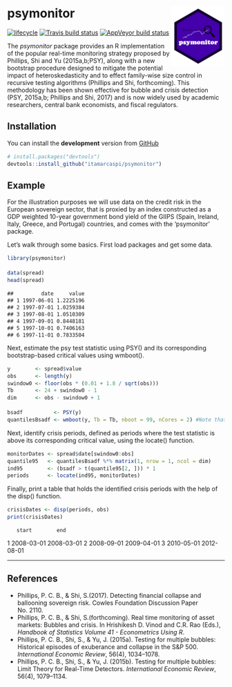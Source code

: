 
<!-- README.md is generated from README.Rmd. Please edit that file -->

# psymonitor <img src="man/figures/logo.png" align="right" height=139/>

[![lifecycle](https://img.shields.io/badge/lifecycle-experimental-orange.svg)](https://www.tidyverse.org/lifecycle/#experimental)
[![Travis build
status](https://travis-ci.org/itamarcaspi/psymonitor.svg?branch=master)](https://travis-ci.org/itamarcaspi/psymonitor)
[![AppVeyor build
status](https://ci.appveyor.com/api/projects/status/github/itamarcaspi/psymonitor?branch=master&svg=true)](https://ci.appveyor.com/project/itamarcaspi/psymonitor)

The *psymonitor* package provides an R implementation of the popular
real-time monitoring strategy proposed by Phillips, Shi and Yu
(2015a,b;PSY), along with a new bootstrap procedure designed to mitigate
the potential impact of heteroskedasticity and to effect family-wise
size control in recursive testing algorithms (Phillips and Shi,
forthcoming). This methodology has been shown effective for bubble and
crisis detection (PSY, 2015a,b; Phillips and Shi, 2017) and is now
widely used by academic researchers, central bank economists, and fiscal
regulators.

## Installation

You can install the **development** version from
[GitHub](https://github.com/itamarcaspi/psymonitor/)

``` r
# install.packages("devtools")
devtools::install_github("itamarcaspi/psymonitor")
```

## Example

For the illustration purposes we will use data on the credit risk in the
European sovereign sector, that is proxied by an index constructed as a
GDP weighted 10-year government bond yield of the GIIPS (Spain, Ireland,
Italy, Greece, and Portugal) countries, and comes with the ‘psymonitor’
package.

Let’s walk through some basics. First load packages and get some data.

``` r
library(psymonitor)

data(spread)
head(spread)
```

    ##         date     value
    ## 1 1997-06-01 1.2225196
    ## 2 1997-07-01 1.0259384
    ## 3 1997-08-01 1.0510309
    ## 4 1997-09-01 0.8448181
    ## 5 1997-10-01 0.7406163
    ## 6 1997-11-01 0.7833504

Next, estimate the psy test statistic using PSY() and its corresponding
bootstrap-based critical values using wmboot().

``` r
y        <- spread$value
obs      <- length(y)
swindow0 <- floor(obs * (0.01 + 1.8 / sqrt(obs)))
Tb       <- 24 + swindow0 - 1
dim      <- obs - swindow0 + 1

bsadf          <- PSY(y)
quantilesBsadf <- wmboot(y, Tb = Tb, nboot = 99, nCores = 2) #Note that the number of cores is arbitrarily set to 2.
```

Next, identify crisis periods, defined as periods where the test
statistic is above its corresponding critical value, using the locate()
function.

``` r
monitorDates <- spread$date[swindow0:obs]
quantile95   <- quantilesBsadf %*% matrix(1, nrow = 1, ncol = dim)
ind95        <- (bsadf > t(quantile95[2, ])) * 1
periods      <- locate(ind95, monitorDates)
```

Finally, print a table that holds the identified crisis periods with the
help of the disp() function.

``` r
crisisDates <- disp(periods, obs)
print(crisisDates)
```

``` 
   start        end
```

1 2008-03-01 2008-03-01 2 2008-09-01 2009-04-01 3 2010-05-01 2012-08-01

-----

## References

  - Phillips, P. C. B., & Shi, S.(2017). Detecting financial collapse
    and ballooning sovereign risk. Cowles Foundation Discussion Paper
    No. 2110.
  - Phillips, P. C. B., & Shi, S.(forthcoming). Real time monitoring of
    asset markets: Bubbles and crisis. In Hrishikesh D. Vinod and C.R.
    Rao (Eds.), *Handbook of Statistics Volume 41 - Econometrics Using
    R*.
  - Phillips, P. C. B., Shi, S., & Yu, J. (2015a). Testing for multiple
    bubbles: Historical episodes of exuberance and collapse in the S\&P
    500. *International Economic Review*, 56(4), 1034–1078.
  - Phillips, P. C. B., Shi, S., & Yu, J. (2015b). Testing for multiple
    bubbles: Limit Theory for Real-Time Detectors. *International
    Economic Review*, 56(4), 1079–1134.
